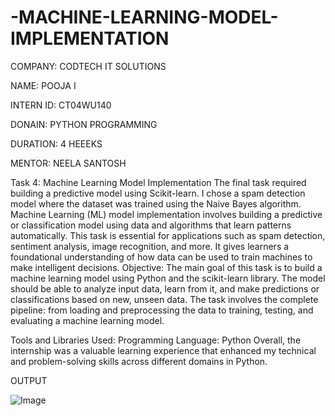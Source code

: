 # -MACHINE-LEARNING-MODEL-IMPLEMENTATION

COMPANY: CODTECH IT SOLUTIONS

NAME: POOJA I

INTERN ID: CT04WU140

DONAIN: PYTHON PROGRAMMING 

DURATION: 4 HEEEKS

MENTOR: NEELA SANTOSH

Task 4: Machine Learning Model Implementation
The final task required building a predictive model using Scikit-learn. I chose a spam detection model where the dataset was trained using the Naive Bayes algorithm.
Machine Learning (ML) model implementation involves building a predictive or classification model using data and algorithms that learn patterns automatically. This task is essential for applications such as spam detection, sentiment analysis, image recognition, and more. It gives learners a foundational understanding of how data can be used to train machines to make intelligent decisions.
Objective:
The main goal of this task is to build a machine learning model using Python and the scikit-learn library. The model should be able to analyze input data, learn from it, and make predictions or classifications based on new, unseen data. The task involves the complete pipeline: from loading and preprocessing the data to training, testing, and evaluating a machine learning model.

Tools and Libraries Used:
Programming Language: Python
Overall, the internship was a valuable learning experience that enhanced my technical and problem-solving skills across different domains in Python.

OUTPUT

![Image](https://github.com/user-attachments/assets/281e8733-f2a1-49fe-92ae-67937c642750)
